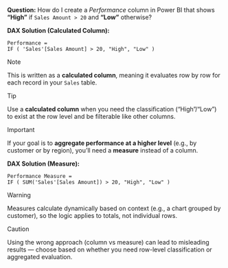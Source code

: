 **Question:**
How do I create a *Performance* column in Power BI that shows **“High”** if `Sales Amount > 20` and **“Low”** otherwise?

**DAX Solution (Calculated Column):**

```DAX
Performance =
IF ( 'Sales'[Sales Amount] > 20, "High", "Low" )
```

> [!NOTE]
> This is written as a **calculated column**, meaning it evaluates row by row for each record in your `Sales` table.

> [!TIP]
> Use a **calculated column** when you need the classification (“High”/“Low”) to exist at the row level and be filterable like other columns.

> [!IMPORTANT]
> If your goal is to **aggregate performance at a higher level** (e.g., by customer or by region), you’ll need a **measure** instead of a column.

**DAX Solution (Measure):**

```DAX
Performance Measure =
IF ( SUM('Sales'[Sales Amount]) > 20, "High", "Low" )
```

> [!WARNING]
> Measures calculate dynamically based on context (e.g., a chart grouped by customer), so the logic applies to totals, not individual rows.

> [!CAUTION]
> Using the wrong approach (column vs measure) can lead to misleading results — choose based on whether you need row-level classification or aggregated evaluation.
